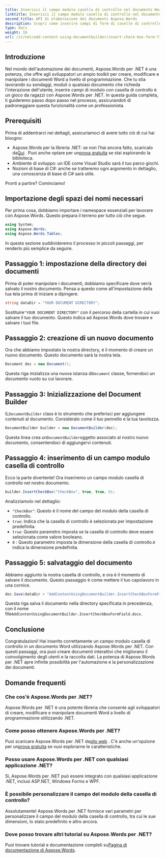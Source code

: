 ```yaml
---
title: Inserisci il campo modulo casella di controllo nel documento Word
linktitle: Inserisci il campo modulo casella di controllo nel documento Word
second_title: API di elaborazione dei documenti Aspose.Words
description: Scopri come inserire campi di form di caselle di controllo nei documenti Word usando Aspose.Words per .NET con questa guida dettagliata, passo dopo passo. Perfetta per gli sviluppatori.
type: docs
weight: 10
url: /it/net/add-content-using-documentbuilder/insert-check-box-form-field/
---
```

## Introduzione
Nel mondo dell'automazione dei documenti, Aspose.Words per .NET è una potenza, che offre agli sviluppatori un ampio toolkit per creare, modificare e manipolare i documenti Word a livello di programmazione. Che tu stia lavorando su sondaggi, moduli o qualsiasi documento che richieda l'interazione dell'utente, inserire campi di modulo con casella di controllo è un gioco da ragazzi con Aspose.Words per .NET. In questa guida completa, ti guideremo passo dopo passo nel processo, assicurandoti di padroneggiare questa funzionalità come un professionista.

## Prerequisiti

Prima di addentrarci nei dettagli, assicuriamoci di avere tutto ciò di cui hai bisogno:

-  Aspose.Words per la libreria .NET: se non l'hai ancora fatto, scaricalo da[Qui](https://releases.aspose.com/words/net/) . Puoi anche optare per un[prova gratuita](https://releases.aspose.com/) se stai esplorando la biblioteca.
- Ambiente di sviluppo: un IDE come Visual Studio sarà il tuo parco giochi.
- Nozioni di base di C#: anche se tratteremo ogni argomento in dettaglio, una conoscenza di base di C# sarà utile.

Pronti a partire? Cominciamo!

## Importazione degli spazi dei nomi necessari

Per prima cosa, dobbiamo importare i namespace essenziali per lavorare con Aspose.Words. Questo prepara il terreno per tutto ciò che segue.

```csharp
using System;
using Aspose.Words;
using Aspose.Words.Tables;
```

In questa sezione suddivideremo il processo in piccoli passaggi, per renderlo più semplice da seguire. 

## Passaggio 1: impostazione della directory dei documenti

Prima di poter manipolare i documenti, dobbiamo specificare dove verrà salvato il nostro documento. Pensa a questo come all'impostazione della tua tela prima di iniziare a dipingere.

```csharp
string dataDir = "YOUR DOCUMENT DIRECTORY";
```

 Sostituire`"YOUR DOCUMENT DIRECTORY"` con il percorso della cartella in cui vuoi salvare il tuo documento. Questo indica ad Aspose.Words dove trovare e salvare i tuoi file.

## Passaggio 2: creazione di un nuovo documento

Ora che abbiamo impostato la nostra directory, è il momento di creare un nuovo documento. Questo documento sarà la nostra tela.

```csharp
Document doc = new Document();
```

 Questa riga inizializza una nuova istanza di`Document` classe, fornendoci un documento vuoto su cui lavorare.

## Passaggio 3: Inizializzazione del Document Builder

IL`DocumentBuilder` class è lo strumento che preferisci per aggiungere contenuti al documento. Consideralo come il tuo pennello e la tua tavolozza.

```csharp
DocumentBuilder builder = new DocumentBuilder(doc);
```

 Questa linea crea un`DocumentBuilder`oggetto associato al nostro nuovo documento, consentendoci di aggiungervi contenuti.

## Passaggio 4: inserimento di un campo modulo casella di controllo

Ecco la parte divertente! Ora inseriremo un campo modulo casella di controllo nel nostro documento.

```csharp
builder.InsertCheckBox("CheckBox", true, true, 0);
```

Analizziamolo nel dettaglio:
- `"CheckBox"`: Questo è il nome del campo del modulo della casella di controllo.
- `true`: Indica che la casella di controllo è selezionata per impostazione predefinita.
- `true`: Questo parametro imposta se la casella di controllo deve essere selezionata come valore booleano.
- `0` : Questo parametro imposta la dimensione della casella di controllo.`0` indica la dimensione predefinita.

## Passaggio 5: salvataggio del documento

Abbiamo aggiunto la nostra casella di controllo, e ora è il momento di salvare il documento. Questo passaggio è come mettere il tuo capolavoro in una cornice.

```csharp
doc.Save(dataDir + "AddContentUsingDocumentBuilder.InsertCheckBoxFormField.docx");
```

 Questa riga salva il documento nella directory specificata in precedenza, con il nome file`AddContentUsingDocumentBuilder.InsertCheckBoxFormField.docx`.

## Conclusione

Congratulazioni! Hai inserito correttamente un campo modulo casella di controllo in un documento Word utilizzando Aspose.Words per .NET. Con questi passaggi, ora puoi creare documenti interattivi che migliorano il coinvolgimento degli utenti e la raccolta dati. La potenza di Aspose.Words per .NET apre infinite possibilità per l'automazione e la personalizzazione dei documenti.

## Domande frequenti

### Che cos'è Aspose.Words per .NET?

Aspose.Words per .NET è una potente libreria che consente agli sviluppatori di creare, modificare e manipolare documenti Word a livello di programmazione utilizzando .NET.

### Come posso ottenere Aspose.Words per .NET?

 Puoi scaricare Aspose.Words per .NET da[sito web](https://releases.aspose.com/words/net/) . C'è anche un'opzione per un[prova gratuita](https://releases.aspose.com/) se vuoi esplorarne le caratteristiche.

### Posso usare Aspose.Words per .NET con qualsiasi applicazione .NET?

Sì, Aspose.Words per .NET può essere integrato con qualsiasi applicazione .NET, inclusi ASP.NET, Windows Forms e WPF.

### È possibile personalizzare il campo del modulo della casella di controllo?

Assolutamente! Aspose.Words per .NET fornisce vari parametri per personalizzare il campo del modulo della casella di controllo, tra cui le sue dimensioni, lo stato predefinito e altro ancora.

### Dove posso trovare altri tutorial su Aspose.Words per .NET?

 Puoi trovare tutorial e documentazione completi su[Pagina di documentazione di Aspose.Words](https://reference.aspose.com/words/net/).
